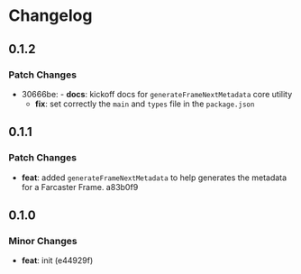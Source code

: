 # Changelog

## 0.1.2

### Patch Changes

- 30666be: - **docs**: kickoff docs for `generateFrameNextMetadata` core utility
  - **fix**: set correctly the `main` and `types` file in the `package.json`

## 0.1.1

### Patch Changes

- **feat**: added `generateFrameNextMetadata` to help generates the metadata for a Farcaster Frame. a83b0f9

## 0.1.0

### Minor Changes

- **feat**: init (e44929f)
